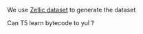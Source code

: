 We use [Zellic dataset](https://huggingface.co/datasets/Zellic/smart-contract-fiesta) to generate the dataset

Can T5 learn bytecode to yul ?
